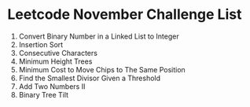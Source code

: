 # Leetcode November Challenge List
1. Convert Binary Number in a Linked List to Integer
2. Insertion Sort
3. Consecutive Characters
4. Minimum Height Trees
5. Minimum Cost to Move Chips to The Same Position
6. Find the Smallest Divisor Given a Threshold
7. Add Two Numbers II
8. Binary Tree Tilt